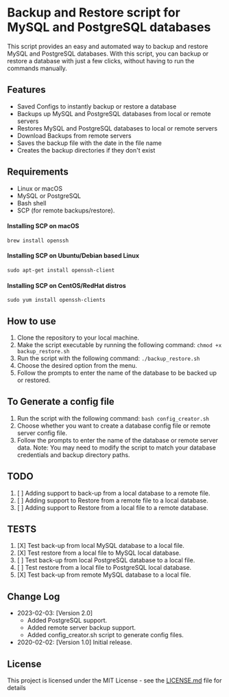 # Backup and Restore script for MySQL and PostgreSQL databases

This script provides an easy and automated way to backup and restore MySQL and PostgreSQL databases. With this script,
you can backup or restore a database with just a few clicks, without having to run the commands manually.

## Features

- Saved Configs to instantly backup or restore a database
- Backups up MySQL and PostgreSQL databases from local or remote servers
- Restores MySQL and PostgreSQL databases to local or remote servers
- Download Backups from remote servers
- Saves the backup file with the date in the file name
- Creates the backup directories if they don't exist

## Requirements

- Linux or macOS
- MySQL or PostgreSQL
- Bash shell
- SCP (for remote backups/restore).

#### Installing SCP on macOS
`brew install openssh`
#### Installing SCP on Ubuntu/Debian based Linux
`sudo apt-get install openssh-client`
#### Installing SCP on CentOS/RedHat distros
`sudo yum install openssh-clients`


## How to use

1. Clone the repository to your local machine.
2. Make the script executable by running the following command: `chmod +x backup_restore.sh`
3. Run the script with the following command: `./backup_restore.sh`
4. Choose the desired option from the menu.
5. Follow the prompts to enter the name of the database to be backed up or restored.

## To Generate a config file
1. Run the script with the following command: `bash config_creator.sh`
2. Choose whether you want to create a database config file or remote server config file.
3. Follow the prompts to enter the name of the database or remote server data.
Note: You may need to modify the script to match your database credentials and backup directory paths.

## TODO
1. [ ] Adding support to back-up from a local database to a remote file.
2. [ ] Adding support to Restore from a remote file to a local database.
3. [ ] Adding support to Restore from a local file to a remote database.

## TESTS
1. [X] Test back-up from local MySQL database to a local file.
2. [X] Test restore from a local file to MySQL local database.
3. [ ] Test back-up from local PostgreSQL database to a local file.
4. [ ] Test restore from a local file to PostgreSQL local database.
5. [X] Test back-up from remote MySQL database to a local file.

## Change Log
- 2023-02-03: [Version 2.0]
  - Added PostgreSQL support.
  - Added remote server backup support.
  - Added config_creator.sh script to generate config files.
- 2020-02-02: [Version 1.0] Initial release.

## License
This project is licensed under the MIT License - see the [LICENSE.md](LICENSE.md) file for details